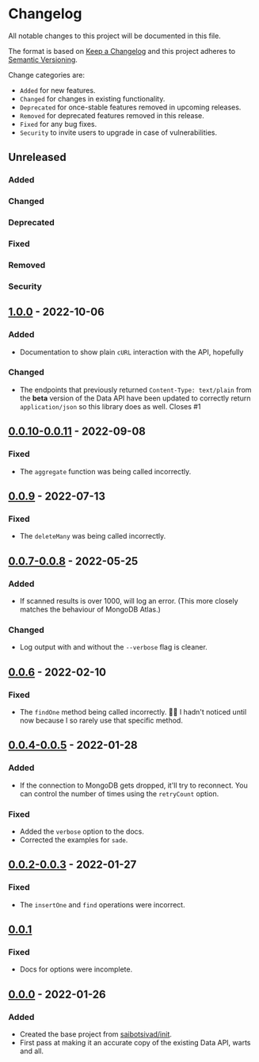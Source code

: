 # Changelog

All notable changes to this project will be documented in this file.

The format is based on [Keep a Changelog](http://keepachangelog.com/en/1.0.0/)
and this project adheres to [Semantic Versioning](http://semver.org/spec/v2.0.0.html).

Change categories are:

* `Added` for new features.
* `Changed` for changes in existing functionality.
* `Deprecated` for once-stable features removed in upcoming releases.
* `Removed` for deprecated features removed in this release.
* `Fixed` for any bug fixes.
* `Security` to invite users to upgrade in case of vulnerabilities.

## Unreleased
### Added
### Changed
### Deprecated
### Fixed
### Removed
### Security

## [1.0.0](https://github.com/saibotsivad/mongodb-local-data-api/compare/v0.0.11...v1.0.0) - 2022-10-06
### Added
- Documentation to show plain `cURL` interaction with the API, hopefully
### Changed
- The endpoints that previously returned `Content-Type: text/plain` from the **beta** version of the Data API have been updated to correctly return `application/json` so this library does as well. Closes #1

## [0.0.10-0.0.11](https://github.com/saibotsivad/mongodb-local-data-api/compare/v0.0.9...v0.0.11) - 2022-09-08
### Fixed
- The `aggregate` function was being called incorrectly.

## [0.0.9](https://github.com/saibotsivad/mongodb-local-data-api/compare/v0.0.8...v0.0.9) - 2022-07-13
### Fixed
- The `deleteMany` was being called incorrectly.

## [0.0.7-0.0.8](https://github.com/saibotsivad/mongodb-local-data-api/compare/v0.0.6...v0.0.8) - 2022-05-25
### Added
- If scanned results is over 1000, will log an error. (This more closely matches the behaviour of MongoDB Atlas.)
### Changed
- Log output with and without the `--verbose` flag is cleaner.

## [0.0.6](https://github.com/saibotsivad/mongodb-local-data-api/compare/v0.0.5...v0.0.6) - 2022-02-10
### Fixed
- The `findOne` method being called incorrectly. 🤦‍♂️ I hadn't noticed until now because I so rarely use that specific method.

## [0.0.4-0.0.5](https://github.com/saibotsivad/mongodb-local-data-api/compare/v0.0.3...v0.0.5) - 2022-01-28
### Added
- If the connection to MongoDB gets dropped, it'll try to reconnect. You can control the number of times using the `retryCount` option.
### Fixed
- Added the `verbose` option to the docs.
- Corrected the examples for `sade`.

## [0.0.2-0.0.3](https://github.com/saibotsivad/mongodb-local-data-api/compare/v0.0.1...v0.0.3) - 2022-01-27
### Fixed
- The `insertOne` and `find` operations were incorrect.

## [0.0.1](https://github.com/saibotsivad/mongodb-local-data-api/compare/v0.0.0...v0.0.1)
### Fixed
- Docs for options were incomplete.

## [0.0.0](https://github.com/saibotsivad/mongodb-local-data-api/tree/v0.0.0) - 2022-01-26
### Added
- Created the base project from [saibotsivad/init](https://github.com/saibotsivad/init).
- First pass at making it an accurate copy of the existing Data API, warts and all.
